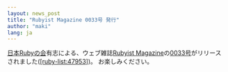 ```yaml
---
layout: news_post
title: "Rubyist Magazine 0033号 発行"
author: "maki"
lang: ja
---
```


[日本Rubyの会][1]有志による、ウェブ雑誌[Rubyist
Magazine][2]の[0033号][3]がリリースされました([\[ruby-list:47953\]][4])。 お楽しみください。



[1]: http://jp.rubyist.net/
[2]: http://jp.rubyist.net/magazine/
[3]: http://jp.rubyist.net/magazine/?0033
[4]: http://blade.nagaokaut.ac.jp/cgi-bin/scat.rb/ruby/ruby-list/47953

